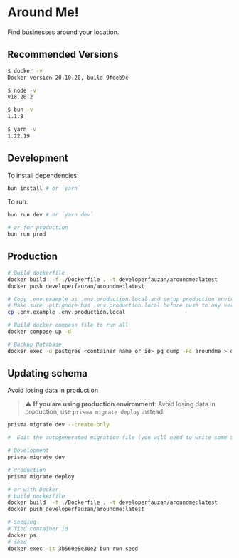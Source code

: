 # Around Me!

Find businesses around your location.

## Recommended Versions

```sh
$ docker -v
Docker version 20.10.20, build 9fdeb9c

$ node -v
v18.20.2

$ bun -v
1.1.8

$ yarn -v
1.22.19
```

## Development

To install dependencies:

```bash
bun install # or `yarn`
```

To run:

```bash
bun run dev # or `yarn dev`

# or for production
bun run prod
```

## Production

```sh
# Build dockerfile
docker build  -f ./Dockerfile . -t developerfauzan/aroundme:latest
docker push developerfauzan/aroundme:latest

# Copy .env.example as .env.production.local and setup production environment
# Make sure .gitignore has .env.production.local before push to any version control system
cp .env.example .env.production.local

# Build docker compose file to run all
docker compose up -d

# Backup Database
docker exec -u postgres <container_name_or_id> pg_dump -Fc aroundme > db.dump
```

## Updating schema

Avoid losing data in production

> :warning: **If you are using production environment**: Avoid losing data in production, use `prisma migrate deploy` instead.

```sh
prisma migrate dev --create-only

#  Edit the autogenerated migration file (you will need to write some SQL yourself to avoid losing data)

# Development
prisma migrate dev

# Production
prisma migrate deploy

# or with Docker
# build dockerfile
docker build  -f ./Dockerfile . -t developerfauzan/aroundme:latest
docker push developerfauzan/aroundme:latest

# Seeding
# find container id
docker ps
# seed
docker exec -it 3b560e5e30e2 bun run seed
```
